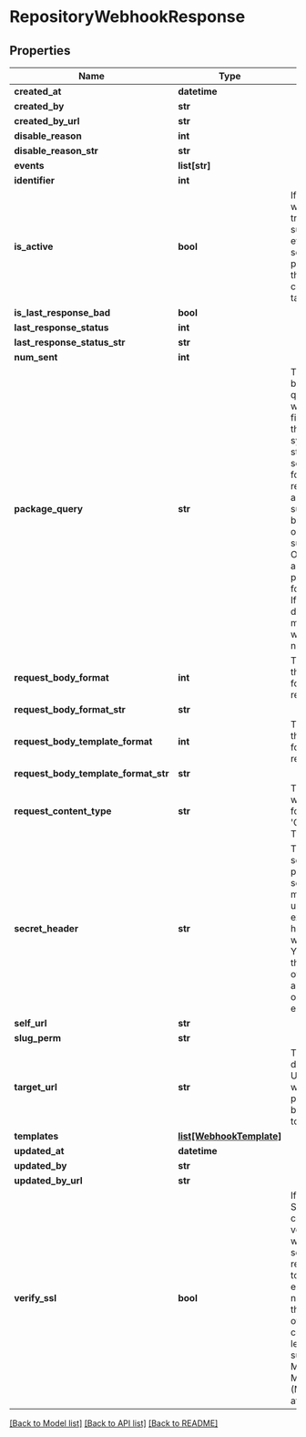 # RepositoryWebhookResponse

## Properties
Name | Type | Description | Notes
------------ | ------------- | ------------- | -------------
**created_at** | **datetime** |  | [optional] 
**created_by** | **str** |  | [optional] 
**created_by_url** | **str** |  | [optional] 
**disable_reason** | **int** |  | [optional] 
**disable_reason_str** | **str** |  | [optional] 
**events** | **list[str]** |  | 
**identifier** | **int** |  | [optional] 
**is_active** | **bool** | If enabled, the webhook will trigger on subscribed events and send payloads to the configured target URL. | [optional] 
**is_last_response_bad** | **bool** |  | [optional] 
**last_response_status** | **int** |  | [optional] 
**last_response_status_str** | **str** |  | [optional] 
**num_sent** | **int** |  | [optional] 
**package_query** | **str** | The package-based search query for webhooks to fire. This uses the same syntax as the standard search used for repositories, and also supports boolean logic operators such as OR/AND/NOT and parentheses for grouping. If a package does not match, the webhook will not fire. | [optional] 
**request_body_format** | **int** | The format of the payloads for webhook requests. | [optional] 
**request_body_format_str** | **str** |  | [optional] 
**request_body_template_format** | **int** | The format of the payloads for webhook requests. | [optional] 
**request_body_template_format_str** | **str** |  | [optional] 
**request_content_type** | **str** | The value that will be sent for the &#39;Content Type&#39; header.  | [optional] 
**secret_header** | **str** | The header to send the predefined secret in. This must be unique from existing headers or it won&#39;t be sent. You can use this as a form of authentication on the endpoint side. | [optional] 
**self_url** | **str** |  | [optional] 
**slug_perm** | **str** |  | [optional] 
**target_url** | **str** | The destination URL that webhook payloads will be POST&#39;ed to. | 
**templates** | [**list[WebhookTemplate]**](WebhookTemplate.md) |  | 
**updated_at** | **datetime** |  | [optional] 
**updated_by** | **str** |  | [optional] 
**updated_by_url** | **str** |  | [optional] 
**verify_ssl** | **bool** | If enabled, SSL certificates is verified when webhooks are sent. It&#39;s recommended to leave this enabled as not verifying the integrity of SSL certificates leaves you susceptible to Man-in-the-Middle (MITM) attacks. | [optional] 

[[Back to Model list]](../README.md#documentation-for-models) [[Back to API list]](../README.md#documentation-for-api-endpoints) [[Back to README]](../README.md)


